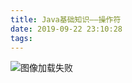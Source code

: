 ```yaml
---
title: Java基础知识——操作符
date: 2019-09-22 23:10:28
tags:
---
```


![图像加载失败](E:\hexo\source\_posts\Java基础知识——操作符\1.png)

